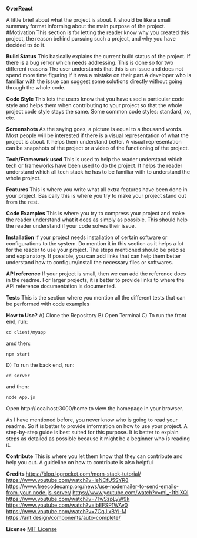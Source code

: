 **OverReact**

A little brief about what the project is about. It should be like a small summary format informing about the main purpose of the project.
#Motivation
This section is for letting the reader know why you created this project, the reason behind pursuing such a project, and why you have decided to do it.

**Build Status**
This basically explains the current build status of the project. If there is a bug /error which needs addressing. This is done so for two different reasons The user understands that this is an issue and does not spend more time figuring if it was a mistake on their part.A developer who is familiar with the issue can suggest some solutions directly without going through the whole code.

**Code Style**
This lets the users know that you have used a particular code style and helps them when contributing to your project so that the whole project code style stays the same. Some common code styles: standard, xo, etc.

**Screenshots**
As the saying goes, a picture is equal to a thousand words. Most people will be interested if there is a visual representation of what the project is about. It helps them understand better. A visual representation can be snapshots of the project or a video of the functioning of the project.

**Tech/Framework used**
This is used to help the reader understand which tech or frameworks have been used to do the project. It helps the reader understand which all tech stack he has to be familiar with to understand the whole project.

**Features**
This is where you write what all extra features have been done in your project. Basically this is where you try to make your project stand out from the rest.

**Code Examples**
This is where you try to compress your project and make the reader understand what it does as simply as possible. This should help the reader understand if your code solves their issue.

**Installation**
If your project needs installation of certain software or configurations to the system. Do mention it in this section as it helps a lot for the reader to use your project. The steps mentioned should be precise and explanatory.  If possible, you can add links that can help them better understand how to configure/install the necessary files or softwares.

**API reference**
If your project is small, then we can add the reference docs in the readme. For larger projects, it is better to provide links to where the API reference documentation is documented.

**Tests**
This is the section where you mention all the different tests that can be performed with code examples

**How to Use?**
A) Clone the Repository
B) Open Terminal
C) To run the front end, run:

```
cd client/myapp 
```

amd then:

```
npm start
```

D) To run the back end, run:

```
cd server 
```

and then:

```
node App.js
```

Open http://localhost:3000/home to view the homepage in your browser.



As I have mentioned before, you never know who is going to read your readme. So it is better to provide information on how to use your project. A step-by-step guide is best suited for this purpose. It is better to explain steps as detailed as possible because it might be a beginner who is reading it.

**Contribute**
This is where you let them know that they can contribute and help you out. A guideline on how to contribute is also helpful

**Credits**
https://blog.logrocket.com/mern-stack-tutorial/
https://www.youtube.com/watch?v=leNCfU5SYR8
https://www.freecodecamp.org/news/use-nodemailer-to-send-emails-from-your-node-js-server/
https://www.youtube.com/watch?v=mI_-1tbIXQI
https://www.youtube.com/watch?v=71wSzpLyW9k
https://www.youtube.com/watch?v=lbEFSP1WAv0
https://www.youtube.com/watch?v=7CqJlxBYj-M
https://ant.design/components/auto-complete/

**License**
[MIT License](LICENSE)
